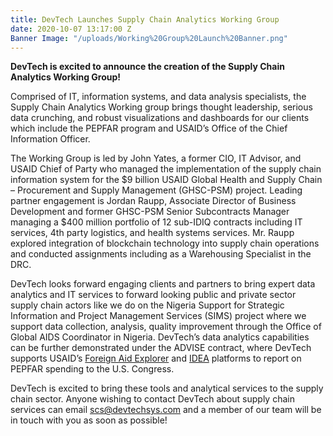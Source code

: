 ```yaml
---
title: DevTech Launches Supply Chain Analytics Working Group
date: 2020-10-07 13:17:00 Z
Banner Image: "/uploads/Working%20Group%20Launch%20Banner.png"
---
```


**DevTech is excited to announce the creation of the Supply Chain Analytics Working Group!**

Comprised of IT, information systems, and data analysis specialists, the Supply Chain Analytics Working group brings thought leadership, serious data crunching, and  robust visualizations and dashboards for our clients which include the PEPFAR program and USAID’s Office of the Chief Information Officer. 

The Working Group is led by John Yates, a former CIO, IT Advisor, and USAID Chief of Party who managed the implementation of the supply chain information system for the $9 billion USAID Global Health and Supply Chain – Procurement and Supply Management (GHSC-PSM) project. Leading partner engagement is Jordan Raupp, Associate Director of Business Development and former GHSC-PSM Senior Subcontracts Manager managing a $400 million portfolio of 12 sub-IDIQ contracts including IT services, 4th party logistics, and health systems services. Mr. Raupp explored integration of blockchain technology into supply chain operations and conducted assignments including as a Warehousing Specialist in the DRC. 

DevTech looks forward engaging clients and partners to bring expert data analytics and IT services to forward looking public and private sector supply chain actors like we do on the Nigeria Support for Strategic Information and Project Management Services (SIMS) project where we support data collection, analysis, quality improvement through the Office of Global AIDS Coordinator in Nigeria. DevTech’s data analytics capabilities can be further demonstrated under the ADVISE contract, where DevTech supports USAID’s [Foreign Aid Explorer](https://explorer.usaid.gov/) and [IDEA](https://idea.usaid.gov/) platforms to report on PEPFAR spending to the U.S. Congress.

DevTech is excited to bring these tools and analytical services to the supply chain sector. Anyone wishing to contact DevTech about supply chain services can email [scs@devtechsys.com](scs@devtechsys.com) and a member of our team will be in touch with you as soon as possible!

